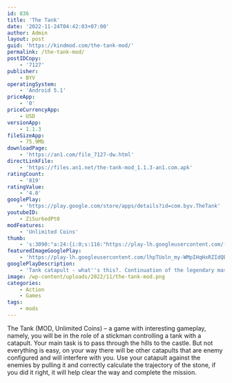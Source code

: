 ```yaml
---
id: 836
title: 'The Tank'
date: '2022-11-24T04:42:03+07:00'
author: Admin
layout: post
guid: 'https://kindmod.com/the-tank-mod/'
permalink: /the-tank-mod/
postIDCopy:
    - '7127'
publisher:
    - BYV
operatingSystem:
    - 'Android 5.1'
priceApp:
    - '0'
priceCurrencyApp:
    - USD
versionApp:
    - 1.1.3
fileSizeApp:
    - 75.9Mb
downloadPage:
    - 'https://an1.com/file_7127-dw.html'
directLinkFile:
    - 'https://files.an1.net/the-tank-mod_1.1.3-an1.com.apk'
ratingCount:
    - '819'
ratingValue:
    - '4.8'
googlePlay:
    - 'https://play.google.com/store/apps/details?id=com.byv.TheTank'
youtubeID:
    - ZiSur6edPt0
modFeatures:
    - 'Unlimited Coins'
thumb:
    - 's:3090:"a:24:{i:0;s:116:"https://play-lh.googleusercontent.com/--_S6shMyngNVofvl1Eu_BUS3DmlWlnCYPEWDAmlJN-_UalRAOLD0dgA8WGiXPXquDY6=w526-h296";i:1;s:114:"https://play-lh.googleusercontent.com/sBFCz-fpRYBJi7zPyV2gDAOhiFv1t7BE-3raeEyy9AWFBLrw_hc9YVxH40Ml9YtOYQ=w526-h296";i:2;s:115:"https://play-lh.googleusercontent.com/qdFsPmMu4VL53NYrK3zDeSq74DIc9hlmX6bUa6xpHylj3UURvDDewQOdnJYJtfsIIgo=w526-h296";i:3;s:115:"https://play-lh.googleusercontent.com/7zto4H-RMuKM-i2ANRlhk7Df17ksn-xgUM4xLpxzSmJlVF3BznuRKOokhIg-v0AwLzg=w526-h296";i:4;s:115:"https://play-lh.googleusercontent.com/uZxQ4Fjm8_Xy4bOXLOjZbID5ODubOSQOzQlDj6kI9pBpaA94vMh-wOYC3y5LZQVGRoA=w526-h296";i:5;s:115:"https://play-lh.googleusercontent.com/IAdIzVxXLk30RUtJwOiMbseAO4o_zE5fJIv4HnBbiUUdf7BaBXE6Y4RFz5W6BS8xAi4=w526-h296";i:6;s:114:"https://play-lh.googleusercontent.com/4hMX_p8_cJEt6Fjt2PyQI5_EdxS04C5z5sHGJke4CS5WlQyAcqGIX-5-rSNIRmNMtA=w526-h296";i:7;s:114:"https://play-lh.googleusercontent.com/LQn3b9mTaI7B3WCPspj3p8DiogXHoIMaOyzV9Lfnqb8QKuIU_5MKrPK9VNGt2zXVvQ=w526-h296";i:8;s:114:"https://play-lh.googleusercontent.com/RpXssTRQkSc0xZsLp5moZsTX94r3xY66aFjteVGyZnhOIFTZizly0hAmskOsMrQ55Q=w526-h296";i:9;s:115:"https://play-lh.googleusercontent.com/ukZiWyhc49FPGqHVXBytI2QEK04JyrHdkO0t8VB_iXkYg52N3MRA9p6OfUlDXIvkr_k=w526-h296";i:10;s:115:"https://play-lh.googleusercontent.com/I_LzR6OdtLJOuNqW23CctIMZbZtUVHycB33udM0qYNHkL0TnvSoFTZEXAV4-psxmNLs=w526-h296";i:11;s:116:"https://play-lh.googleusercontent.com/0YXtmOyrWOjql9tyMuvP9AZEDCexnXTgSnXjZAdA7DcMGQJEkAxOcz4FhAYheQn0OLyj=w526-h296";i:12;s:115:"https://play-lh.googleusercontent.com/fWJ5_4mD80keRhHhkYBZDBu56UEgwdvkKAw5QDwiEV-qWjy8BD_bJOIgmaXJv3VKyec=w526-h296";i:13;s:115:"https://play-lh.googleusercontent.com/YbBZFlSt9aWp0J0oAaNZYQTUs78p1rpr2qnEeTCK_MZ5M1XyeyVjacBL8lUP9b9j3B0=w526-h296";i:14;s:114:"https://play-lh.googleusercontent.com/kYrZQJPh3f3ZeTeBuJju0fpUinwrxNLPGC67Kep9r_3LiXH0h3SGyBu1639ln2E1HQ=w526-h296";i:15;s:115:"https://play-lh.googleusercontent.com/BU5OU5PME5tJKkmpzucl2sojuvkAQDxKE_AWG6t1r-fuoeoO95D3JBkDq85jKnVu9IA=w526-h296";i:16;s:116:"https://play-lh.googleusercontent.com/U2tjtOTQPg_hGH0xgdmYj3hXtekhnPkvirPux2Jofzeny-lAUv0E0s673J2JotrBr_2A=w526-h296";i:17;s:114:"https://play-lh.googleusercontent.com/5tLKrM6U-SViKT9C430_6OEbd3bpVCWgyg6omJISCW41b-gftw4vlUufm9X4fy_M0g=w526-h296";i:18;s:114:"https://play-lh.googleusercontent.com/-uUgljihmO9AwQFhM76IgjK6gYt-scjCIrxQ5ifN2F6JH-vpMiy7h-cdiJMpjake5Q=w526-h296";i:19;s:115:"https://play-lh.googleusercontent.com/Rq2vNKkko-26tW2nbkbnCqOx5RpQ2FWu1uTWQGkerADHFSrTsBIHNBA_NAORViqAmgQ=w526-h296";i:20;s:116:"https://play-lh.googleusercontent.com/8OsfV9reJtA9L5iA5OJqU6FxljZH3IATuGehov0_TUtz-aG06iuyQaFw9mZ-70WZxYSK=w526-h296";i:21;s:114:"https://play-lh.googleusercontent.com/BLBxQqIsALcE3mPRM9PxLOmJCZVsb0AcoHM2ki_uYhwjfghyy686amA2hLF9TD6VZw=w526-h296";i:22;s:115:"https://play-lh.googleusercontent.com/TvM9VTsBsNG2I7kspaUTlH3Xe8RWlz3kOTDf72XB6mNTl-VujRRdLyQk09b4291ILRE=w526-h296";i:23;s:116:"https://play-lh.googleusercontent.com/oVqkDhsVNovlEtwRwWaz5Oi3S84tC4B1JGHv0CPORW4yUJwRVOcg59Z1XdVGd7Jw6a8l=w526-h296";}";'
featuredImageGooglePlay:
    - 'https://play-lh.googleusercontent.com/lhpTUoln_my-WMpIHqHxRZIdQBYt4ReNwx10ePeh4M8YOvWLO4-6pHrTDQ8F17R4Ws67'
googlePlayDescription:
    - 'Tank catapult - what''s this?. Continuation of the legendary master stickman games from BYV.. If you don''t believe me, try it!'
image: /wp-content/uploads/2022/11/the-tank-mod.png
categories:
    - Action
    - Games
tags:
    - mods
---
```


The Tank (MOD, Unlimited Coins) – a game with interesting gameplay, namely, you will be in the role of a stickman controlling a tank with a catapult. Your main task is to pass through the hills to the castle. But not everything is easy, on your way there will be other catapults that are enemy configured and will interfere with you. Use your catapult against the enemies by pulling it and correctly calculate the trajectory of the stone, if you did it right, it will help clear the way and complete the mission.